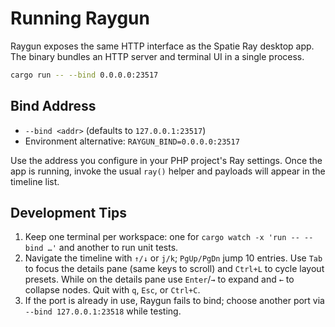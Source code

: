 # Running Raygun

Raygun exposes the same HTTP interface as the Spatie Ray desktop app. The
binary bundles an HTTP server and terminal UI in a single process.

```bash
cargo run -- --bind 0.0.0.0:23517
```

## Bind Address

- `--bind <addr>` (defaults to `127.0.0.1:23517`)
- Environment alternative: `RAYGUN_BIND=0.0.0.0:23517`

Use the address you configure in your PHP project's Ray settings. Once the app
is running, invoke the usual `ray()` helper and payloads will appear in the
timeline list.

## Development Tips

1. Keep one terminal per workspace: one for `cargo watch -x 'run -- --bind …'`
   and another to run unit tests.
2. Navigate the timeline with `↑/↓` or `j/k`; `PgUp/PgDn` jump 10 entries. Use
   `Tab` to focus the details pane (same keys to scroll) and `Ctrl+L` to cycle
   layout presets. While on the details pane use `Enter`/`→` to expand and `←`
   to collapse nodes. Quit with `q`, `Esc`, or `Ctrl+C`.
3. If the port is already in use, Raygun fails to bind; choose another port via
   `--bind 127.0.0.1:23518` while testing.
